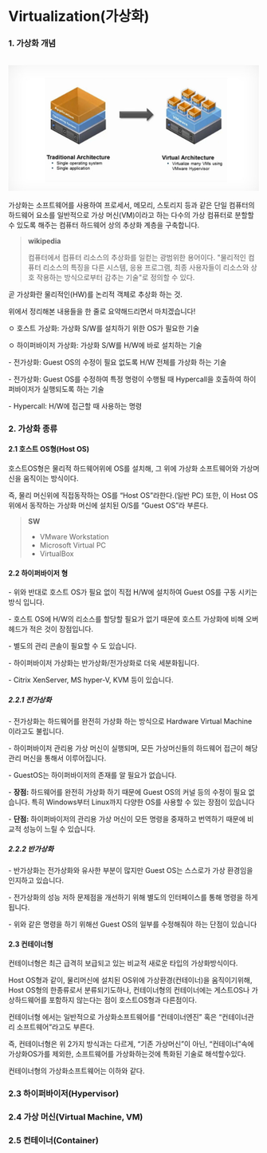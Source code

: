 # Virtualization(가상화)

### 1. 가상화 개념

​						![Docker](../image/virtualization.png)

가상화는 소프트웨어를 사용하여 프로세서, 메모리, 스토리지 등과 같은 단일 컴퓨터의 하드웨어 요소를 일반적으로 가상 머신(VM)이라고 하는 다수의 가상 컴퓨터로 분할할 수 있도록 해주는 컴퓨터 하드웨어 상의 추상화 계층을 구축합니다.

> **wikipedia**
>
> 컴퓨터에서 컴퓨터 리소스의 추상화를 일컫는 광범위한 용어이다. "물리적인 컴퓨터 리소스의 특징을 다른 시스템, 응용 프로그램, 최종 사용자들이 리소스와 상호 작용하는 방식으로부터 감추는 기술"로 정의할 수 있다.

곧 가상화란 물리적인(HW)를 논리적 객체로 추상화 하는 것.



위에서 정리해본 내용들을 한 줄로 요약해드리면서 마치겠습니다!

ㅇ 호스트 가상화: 가상화 S/W를 설치하기 위한 OS가 필요한 기술

ㅇ 하이퍼바이저 가상화: 가상화 S/W를 H/W에 바로 설치하는 기술

  \- 전가상화: Guest OS의 수정이 필요 없도록 H/W 전체를 가상화 하는 기술

  \- 전가상화: Guest OS를 수정하여 특정 명령이 수행될 때 Hypercall을 호출하여 하이퍼바이저가 실행되도록 하는 기술

  \- Hypercall: H/W에 접근할 때 사용하는 명령

### 2. 가상화 종류

#### 	2.1 호스트 OS형(Host OS)

호스트OS형은 물리적 하드웨어위에 OS를 설치해, 그 위에 가상화 소프트웨어와 가상머신을 움직이는 방식이다.

즉, 물리 머신위에 직접동작하는 OS를 “Host OS”라한다.(일반 PC) 또한, 이 Host OS위에서 동작하는 가상화 머신에 설치된 O/S를 “Guest OS”라 부른다.

> **SW**
>
> - VMware Workstation
> - Microsoft Virtual PC
> - VirtualBox



#### 2.2 하이퍼바이저 형

 \- 위와 반대로 호스트 OS가 필요 없이 직접 H/W에 설치하여 Guest OS를 구동 시키는 방식 입니다.

 \- 호스트 OS에 H/W의 리소스를 할당할 필요가 없기 때문에 호스트 가상화에 비해 오버헤드가 적은 것이 장점입니다.

 \- 별도의 관리 콘솔이 필요할 수 도 있습니다.

 \- 하이퍼바이저 가상화는 반가상화/전가상화로 더욱 세분화됩니다.

 \- Citrix XenServer, MS hyper-V, KVM 등이 있습니다.

##### 	2.2.1 전가상화

 \- 전가상화는 하드웨어를 완전히 가상화 하는 방식으로 Hardware Virtual Machine 이라고도 불립니다.

 \- 하이퍼바이저 관리용 가상 머신이 실행되며, 모든 가상머신들의 하드웨어 접근이 해당 관리 머신을 통해서 이루어집니다.

 \- GuestOS는 하이퍼바이저의 존재를 알 필요가 없습니다.

 \- **장점:** 하드웨어를 완전히 가상화 하기 때문에 Guest OS의 커널 등의 수정이 필요 없습니다. 특히 Windows부터 Linux까지 다양한 OS를 사용할 수 있는 장점이 있습니다

 \- **단점:** 하이퍼바이저의 관리용 가상 머신이 모든 명령을 중재하고 번역하기 때문에 비교적 성능이 느릴 수 있습니다.

##### 2.2.2 반가상화

 \- 반가상화는 전가상화와 유사한 부분이 많지만 Guest OS는 스스로가 가상 환경임을 인지하고 있습니다.

 \- 전가상화의 성능 저하 문제점을 개선하기 위해 별도의 인터페이스를 통해 명령을 하게 됩니다. 

 \- 위와 같은 명령을 하기 위해선 Guest OS의 일부를 수정해줘야 하는 단점이 있습니다

#### 	2.3 컨테이너형

컨테이너형은 최근 급격히 보급되고 있는 비교적 새로운 타입의 가상화방식이다.

Host OS형과 같이, 물리머신에 설치된 OS위에 가상환경(컨테이너)을 움직이기위해, Host OS형의 한종류로서 분류되기도하나, 컨테이너형의 컨테이너에는 게스트OS나 가상하드웨어를 포함하지 않는다는 점이 호스트OS형과 다른점이다.

컨테이너형 에서는 일반적으로 가상화소프트웨어를 “컨테이너엔진” 혹은 “컨테이너관리 소프트웨어”라고도 부른다.

즉, 컨테이너형은 위 2가지 방식과는 다르게,  “기존 가상머신”이 아닌, “컨테이너”속에 가상화OS가를 제외한, 소프트웨어를 가상화하는것에 특화된 기술로 해석할수있다.

컨테이너형의 가상화소프트웨어는 이하와 같다.



### 2.3 하이퍼바이저(Hypervisor)





### 2.4 가상 머신(Virtual Machine, VM)



### 2.5 컨테이너(Container)
